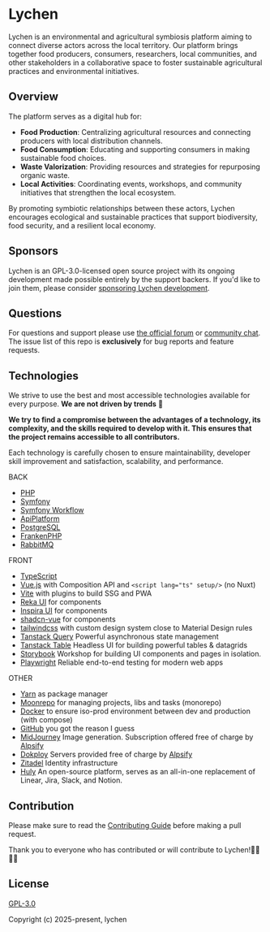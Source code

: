 # Lychen

Lychen is an environmental and agricultural symbiosis platform aiming to connect diverse actors across the local territory. Our platform brings together food producers, consumers, researchers, local communities, and other stakeholders in a collaborative space to foster sustainable agricultural practices and environmental initiatives.

## Overview

The platform serves as a digital hub for:

- **Food Production**: Centralizing agricultural resources and connecting producers with local distribution channels.
- **Food Consumption**: Educating and supporting consumers in making sustainable food choices.
- **Waste Valorization**: Providing resources and strategies for repurposing organic waste.
- **Local Activities**: Coordinating events, workshops, and community initiatives that strengthen the local ecosystem.

By promoting symbiotic relationships between these actors, Lychen encourages ecological and sustainable practices that support biodiversity, food security, and a resilient local economy.

## Sponsors

Lychen is an GPL-3.0-licensed open source project with its ongoing development made possible entirely by the support backers. If you'd like to join them, please consider [sponsoring Lychen development]().

## Questions

For questions and support please use [the official forum](https://github.com/lychen-lab/lychen/discussions) or [community chat](https://discord.gg/FSMbXt5gr4). The issue list of this repo is **exclusively** for bug reports and feature requests.

## Technologies

We strive to use the best and most accessible technologies available for every purpose. **We are not driven by trends** 🦄

**We try to find a compromise between the advantages of a technology, its complexity, and the skills required to develop with it. This ensures that the project remains accessible to all contributors.**

Each technology is carefully chosen to ensure maintainability, developer skill improvement and satisfaction, scalability, and performance.

BACK

- [PHP](https://www.php.net/)
- [Symfony](https://symfony.com/)
- [Symfony Workflow](https://symfony.com/doc/current/components/workflow.html)
- [ApiPlatform](https://api-platform.com/)
- [PostgreSQL](https://www.postgresql.org/)
- [FrankenPHP](https://frankenphp.dev/)
- [RabbitMQ](https://www.rabbitmq.com/)

FRONT

- [TypeScript](https://www.typescriptlang.org/)
- [Vue.js](https://vuejs.org/) with Composition API and `<script lang="ts" setup/>` (no Nuxt)
- [Vite](https://vite.dev/) with plugins to build SSG and PWA
- [Reka UI](https://reka-ui.com/) for components
- [Inspira UI](https://inspira-ui.com/) for components
- [shadcn-vue](https://www.shadcn-vue.com/) for components
- [tailwindcss](https://tailwindcss.com/) with custom design system close to Material Design rules
- [Tanstack Query](https://tanstack.com/query/latest) Powerful asynchronous state management
- [Tanstack Table](https://tanstack.com/table/latest) Headless UI for building powerful tables & datagrids
- [Storybook](https://storybook.js.org/) Workshop for building UI components and pages in isolation.
- [Playwright](https://playwright.dev/) Reliable end-to-end testing for modern web apps

OTHER

- [Yarn](https://yarnpkg.com/) as package manager
- [Moonrepo](https://moonrepo.dev/) for managing projects, libs and tasks (monorepo)
- [Docker](https://www.docker.com/) to ensure iso-prod environment between dev and production (with compose)
- [GitHub](https://github.com/) you got the reason I guess
- [MidJourney](https://www.midjourney.com/) Image generation. Subscription offered free of charge by [Alpsify](https://alpsify.com/)
- [Dokploy](https://dokploy.com/) Servers provided free of charge by [Alpsify](https://alpsify.com/)
- [Zitadel](https://zitadel.com/) Identity infrastructure
- [Huly](https://huly.io/) An open-source platform, serves as an all-in-one replacement of Linear, Jira, Slack, and Notion.

## Contribution

Please make sure to read the [Contributing Guide]() before making a pull request.

Thank you to everyone who has contributed or will contribute to Lychen!🙏🏽🫰🏽

## License

[GPL-3.0](https://github.com/lychen-lab/lychen?tab=GPL-3.0-1-ov-file)

Copyright (c) 2025-present, lychen
